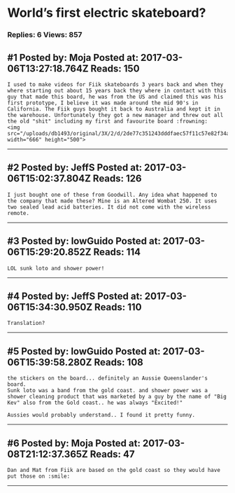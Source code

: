 # World&rsquo;s first electric skateboard?

### Replies: 6 Views: 857

## \#1 Posted by: Moja Posted at: 2017-03-06T13:27:18.764Z Reads: 150

```
I used to make videos for Fiik skateboards 3 years back and when they where starting out about 15 years back they where in contact with this guy that made this board, he was from the US and claimed this was his first prototype, I believe it was made around the mid 90's in California. The Fiik guys bought it back to Australia and kept it in the warehouse. Unfortunately they got a new manager and threw out all the old "shit" including my first and favourite board :frowning:
<img src="/uploads/db1493/original/3X/2/d/2de77c351243dddfaec57f11c57e82f34ab7bd9e.JPG" width="666" height="500">
```

---
## \#2 Posted by: JeffS Posted at: 2017-03-06T15:02:37.804Z Reads: 126

```
I just bought one of these from Goodwill. Any idea what happened to the company that made these? Mine is an Altered Wombat 250. It uses two sealed lead acid batteries. It did not come with the wireless remote.
```

---
## \#3 Posted by: lowGuido Posted at: 2017-03-06T15:29:20.852Z Reads: 114

```
LOL sunk loto and shower power!
```

---
## \#4 Posted by: JeffS Posted at: 2017-03-06T15:34:30.950Z Reads: 110

```
Translation?
```

---
## \#5 Posted by: lowGuido Posted at: 2017-03-06T15:39:58.280Z Reads: 108

```
the stickers on the board... definitely an Aussie Queenslander's board. 
Sunk loto was a band from the gold coast. and shower power was a shower cleaning product that was marketed by a guy by the name of "Big Kev" also from the Gold coast.. he was always "Excited!" 

Aussies would probably understand.. I found it pretty funny.
```

---
## \#6 Posted by: Moja Posted at: 2017-03-08T21:12:37.365Z Reads: 47

```
Dan and Mat from Fiik are based on the gold coast so they would have put those on :smile:
```

---
